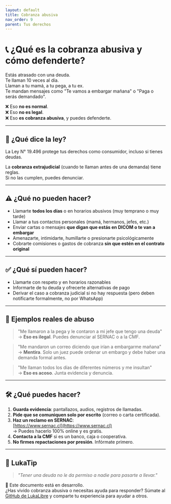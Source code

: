 ```yaml
---
layout: default
title: Cobranza abusiva
nav_order: 9
parent: Tus derechos
---
```


# 📞 ¿Qué es la cobranza abusiva y cómo defenderte?

Estás atrasado con una deuda.  
Te llaman 10 veces al día.  
Llaman a tu mamá, a tu pega, a tu ex.  
Te mandan mensajes como "Te vamos a embargar mañana" o "Paga o serás demandado".

❌ Eso **no es normal**.  
❌ Eso **no es legal**.  
❌ Eso **es cobranza abusiva**, y puedes defenderte.

---

## 📌 ¿Qué dice la ley?

La Ley N° 19.496 protege tus derechos como consumidor, incluso si tienes deudas.

La **cobranza extrajudicial** (cuando te llaman antes de una demanda) tiene reglas.  
Si no las cumplen, puedes denunciar.

---

## ⚠️ ¿Qué no pueden hacer?

- Llamarte **todos los días** o en horarios abusivos (muy temprano o muy tarde)
- Llamar a tus contactos personales (mamá, hermanos, jefes, etc.)
- Enviar cartas o mensajes **que digan que estás en DICOM o te van a embargar**
- Amenazarte, intimidarte, humillarte o presionarte psicológicamente
- Cobrarte comisiones o gastos de cobranza **sin que estén en el contrato original**

---

## ✅ ¿Qué sí pueden hacer?

- Llamarte con respeto y en horarios razonables
- Informarte de tu deuda y ofrecerte alternativas de pago
- Derivar el caso a cobranza judicial si no hay respuesta (pero deben notificarte formalmente, no por WhatsApp)

---

## 💬 Ejemplos reales de abuso

> "Me llamaron a la pega y le contaron a mi jefe que tengo una deuda"  
> → **Eso es ilegal**. Puedes denunciar al SERNAC o a la CMF.

> "Me mandaron un correo diciendo que irían a embargarme mañana"  
> → **Mentira**. Solo un juez puede ordenar un embargo y debe haber una demanda formal antes.

> "Me llaman todos los días de diferentes números y me insultan"  
> → **Eso es acoso**. Junta evidencia y denuncia.

---

## 🛠️ ¿Qué puedes hacer?

1. **Guarda evidencia**: pantallazos, audios, registros de llamadas.
2. **Pide que se comuniquen solo por escrito** (correo o carta certificada).
3. **Haz un reclamo en SERNAC**:  
   [https://www.sernac.cl](https://www.sernac.cl)  
   → Puedes hacerlo 100% online y es gratis.
4. **Contacta a la CMF** si es un banco, caja o cooperativa.
5. **No firmes repactaciones por presión**. Infórmate primero.

---

## 🧠 LukaTip

> *"Tener una deuda no le da permiso a nadie para pasarte a llevar."*

📌 Este documento está en desarrollo.  
¿Has vivido cobranza abusiva o necesitas ayuda para responder? Súmate al [GitHub de LukaLibre](https://github.com/raestrada/lukalibre) y comparte tu experiencia para ayudar a otros.
